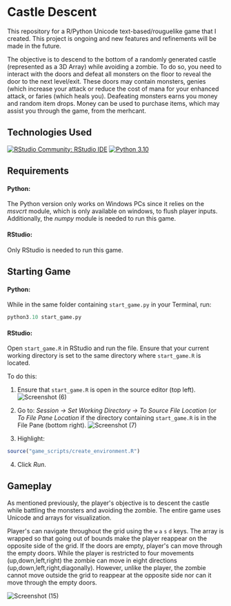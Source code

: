 # Castle Descent 

This repository for a R/Python Unicode text-based/rouguelike game that I created. This project is ongoing and new features and refinements will be made in the future. 

The objective is to descend to the bottom of a randomly generated castle (represented as a 3D Array) while avoiding a zombie. To do so, you need to interact with the doors and defeat all monsters on the floor to reveal the door to the next level/exit. These doors may contain monsters, genies (which increase your attack or reduce the cost of mana for your enhanced attack, or faries (which heals you). Deafeating monsters earns you money and random item drops. Money can be used to purchase items, which may assist you through the game, from the merhcant.

## Technologies Used

[![RStudio Community: RStudio IDE](https://img.shields.io/endpoint?url=https%3A%2F%2Frstudio.github.io%2Frstudio-shields%2Fcategory%2Frstudio-ide.json)](https://community.rstudio.com/c/rstudio-ide)
[![Python 3.10](https://img.shields.io/badge/python-3.10-blue.svg)](https://www.python.org/downloads/release/python-3100/)

## Requirements

#### Python:

The Python version only works on Windows PCs since it relies on the *msvcrt* module, which is only available on windows, to flush player inputs. Additionally, the *numpy* module is needed to run this game.

#### RStudio:

Only RStudio is needed to run this game.

## Starting Game

#### Python:

While in the same folder containing `start_game.py` in your Terminal, run:
```python
python3.10 start_game.py
```
#### RStudio:

Open `start_game.R` in RStudio and run the file. Ensure that your current working directory is set to the same directory where `start_game.R` is located.

To do this:

1) Ensure that `start_game.R` is open in the source editor (top left).
![Screenshot (6)](https://user-images.githubusercontent.com/112973674/216412613-58adf35a-0e34-4bfe-87b7-eb87fb9e7806.png)

2) Go to: *Session -> Set Working Directory -> To Source File Location* (or *To File Pane Location* if the directory containing `start_game.R` is in the File Pane (bottom right).
![Screenshot (7)](https://user-images.githubusercontent.com/112973674/216412677-5743579c-9a5b-4417-ac3e-f200f07b6428.png)

3) Highlight:
```R 
source("game_scripts/create_environment.R")
```
4) Click *Run*.

## Gameplay

As mentioned previously, the player's objective is to descent the castle while battling the monsters and avoiding the zombie. The entire game uses Unicode and arrays for visualization. 

Player's can navigate throughout the grid using the `w` `a` `s` `d` keys. The array is wrapped so that going out of bounds make the player reappear on the opposite side of the grid. If the doors are empty, player's can move through the empty doors. While the player is restricted to four movements (up,down,left,right) the zombie can move in eight directions (up,down,left,right,diagonally). However, unlike the player, the zombie cannot move outside the grid to reappear at the opposite side nor can it move through the empty doors.

![Screenshot (15)](https://user-images.githubusercontent.com/112973674/216421271-c0004950-99bf-46a6-aebc-ae6a22962277.png)


